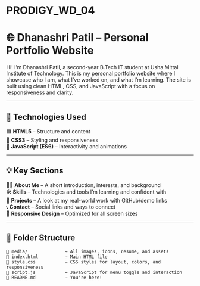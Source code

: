 # PRODIGY_WD_04
# 🌐 Dhanashri Patil – Personal Portfolio Website

Hi! I’m Dhanashri Patil, a second-year B.Tech IT student at Usha Mittal Institute of Technology. This is my personal portfolio website where I showcase who I am, what I’ve worked on, and what I’m learning. The site is built using clean HTML, CSS, and JavaScript with a focus on responsiveness and clarity.

---

## 🔧 Technologies Used

🟦 **HTML5** – Structure and content  
🎨 **CSS3** – Styling and responsiveness  
🧠 **JavaScript (ES6)** – Interactivity and animations  

---

## 💡 Key Sections

👩‍💻 **About Me** – A short introduction, interests, and background  
🛠️ **Skills** – Technologies and tools I’m learning and confident with  
📂 **Projects** – A look at my real-world work with GitHub/demo links  
📞 **Contact** – Social links and ways to connect  
📱 **Responsive Design** – Optimized for all screen sizes  

---

## 📁 Folder Structure

```plaintext
📂 media/              → All images, icons, resume, and assets  
📜 index.html          → Main HTML file  
🎨 style.css           → CSS styles for layout, colors, and responsiveness  
🧠 script.js           → JavaScript for menu toggle and interaction  
📄 README.md           → You're here!
